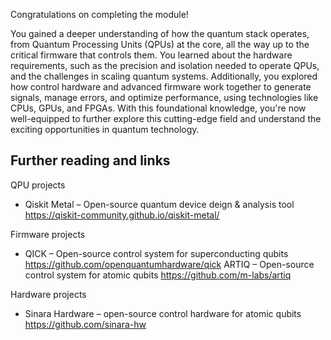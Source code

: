
Congratulations on completing the module!

You gained a deeper understanding of how the quantum stack operates, from Quantum Processing Units (QPUs) at the core, all the way up to the critical firmware that controls them. You learned about the hardware requirements, such as the precision and isolation needed to operate QPUs, and the challenges in scaling quantum systems. Additionally, you explored how control hardware and advanced firmware work together to generate signals, manage errors, and optimize performance, using technologies like CPUs, GPUs, and FPGAs. With this foundational knowledge, you're now well-equipped to further explore this cutting-edge field and understand the exciting opportunities in quantum technology.

## Further reading and links

QPU projects
- Qiskit Metal – Open-source quantum device deign & analysis tool https://qiskit-community.github.io/qiskit-metal/ 

Firmware projects
- QICK – Open-source control system for superconducting qubits https://github.com/openquantumhardware/qick  ARTIQ – Open-source control system for atomic qubits https://github.com/m-labs/artiq 

Hardware projects
- Sinara Hardware – open-source control hardware for atomic qubits https://github.com/sinara-hw
